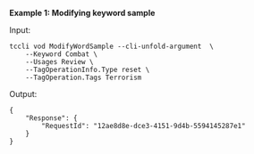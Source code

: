 **Example 1: Modifying keyword sample**



Input: 

```
tccli vod ModifyWordSample --cli-unfold-argument  \
    --Keyword Combat \
    --Usages Review \
    --TagOperationInfo.Type reset \
    --TagOperation.Tags Terrorism
```

Output: 
```
{
    "Response": {
        "RequestId": "12ae8d8e-dce3-4151-9d4b-5594145287e1"
    }
}
```

